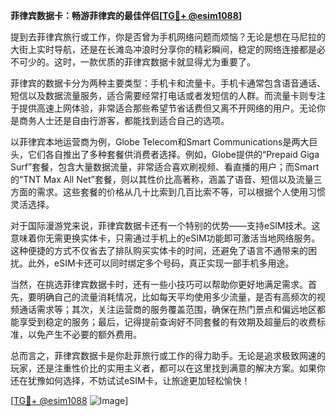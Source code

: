 **菲律宾数据卡：畅游菲律宾的最佳伴侣[[TG💪+ @esim1088](https://t.me/s/esim1088)]**

提到去菲律宾旅行或工作，你是否曾为手机网络问题而烦恼？无论是想在马尼拉的大街上实时导航，还是在长滩岛冲浪时分享你的精彩瞬间，稳定的网络连接都是必不可少的。这时，一款优质的菲律宾数据卡就显得尤为重要了。

菲律宾的数据卡分为两种主要类型：手机卡和流量卡。手机卡通常包含语音通话、短信以及数据流量服务，适合需要经常打电话或者发短信的人群。而流量卡则专注于提供高速上网体验，非常适合那些希望节省话费但又离不开网络的用户。无论你是商务人士还是自由行游客，都能找到适合自己的选项。

以菲律宾本地运营商为例，Globe Telecom和Smart Communications是两大巨头，它们各自推出了多种套餐供消费者选择。例如，Globe提供的“Prepaid Giga Surf”套餐，包含大量数据流量，非常适合喜欢刷视频、看直播的用户；而Smart的“TNT Max All Net”套餐，则以其性价比高著称，涵盖了语音、短信以及流量三方面的需求。这些套餐的价格从几十比索到几百比索不等，可以根据个人使用习惯灵活选择。

对于国际漫游党来说，菲律宾数据卡还有一个特别的优势——支持eSIM技术。这意味着你无需更换实体卡，只需通过手机上的eSIM功能即可激活当地网络服务。这种便捷的方式不仅省去了排队购买实体卡的时间，还避免了语言不通带来的困扰。此外，eSIM卡还可以同时绑定多个号码，真正实现一部手机多用途。

当然，在挑选菲律宾数据卡时，还有一些小技巧可以帮助你更好地满足需求。首先，要明确自己的流量消耗情况，比如每天平均使用多少流量，是否有高频次的视频通话需求等；其次，关注运营商的服务覆盖范围，确保在热门景点和偏远地区都能享受到稳定的服务；最后，记得提前查询好不同套餐的有效期及超量后的收费标准，以免产生不必要的额外费用。

总而言之，菲律宾数据卡是你赴菲旅行或工作的得力助手。无论是追求极致网速的玩家，还是注重性价比的实用主义者，都可以在这里找到满意的解决方案。如果你还在犹豫如何选择，不妨试试eSIM卡，让旅途更加轻松愉快！

[[TG💪+ @esim1088](https://t.me/s/esim1088) ![Image](https://i.postimg.cc/4NQfJmqS/Snipaste-2025-05-13-00-14-12.png)]